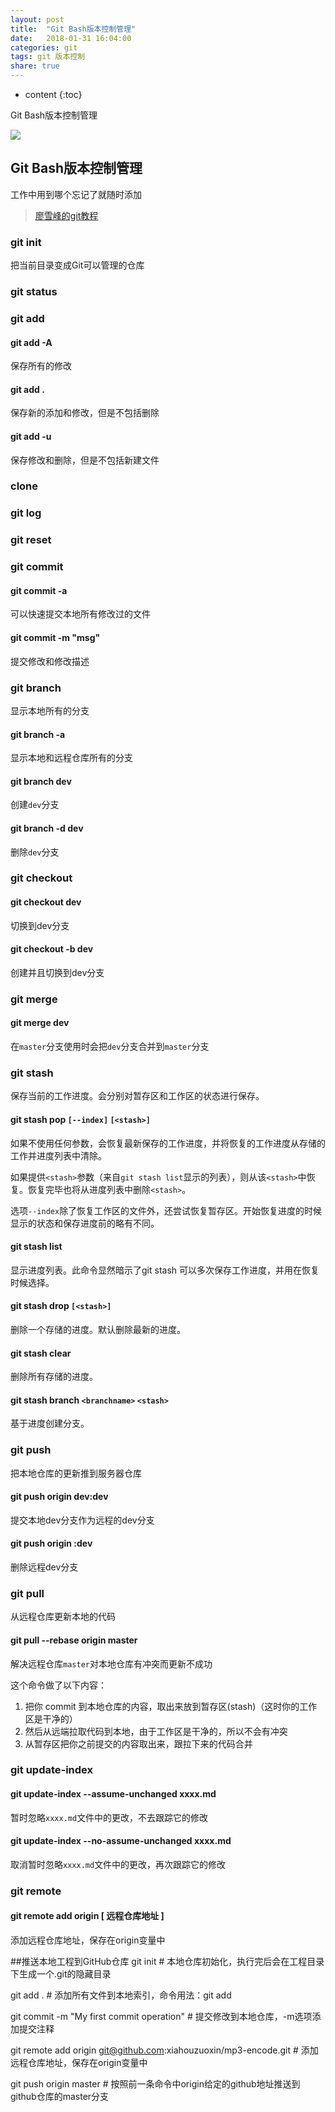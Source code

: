 ```yaml
---
layout: post
title:  "Git Bash版本控制管理"
date:   2018-01-31 16:04:00
categories: git
tags: git 版本控制
share: true
---
```


* content
{:toc}


Git Bash版本控制管理


![](https://git-scm.com/images/logos/1color-darkbg@2x.png)





## Git Bash版本控制管理

工作中用到哪个忘记了就随时添加

> [廖雪峰的git教程](https://www.liaoxuefeng.com/wiki/0013739516305929606dd18361248578c67b8067c8c017b000)

### git init

把当前目录变成Git可以管理的仓库

### git status

### git add

#### git add -A
保存所有的修改 

#### git add . 
保存新的添加和修改，但是不包括删除 

#### git add -u 
保存修改和删除，但是不包括新建文件

### clone

### git log

### git reset

### git commit

   #### git commit -a 
   
 可以快速提交本地所有修改过的文件
 
 #### git commit -m "msg"
  
  提交修改和修改描述

### git branch
  显示本地所有的分支
  
  #### git branch -a 
 显示本地和远程仓库所有的分支
 
 #### git branch dev
 创建`dev`分支
    
 #### git branch -d dev
 删除`dev`分支
 
### git checkout

 #### git checkout dev
 切换到dev分支
 
 #### git checkout -b dev
 创建并且切换到dev分支

### git merge
   #### git merge dev
   在`master`分支使用时会把`dev`分支合并到`master`分支

### git stash

   保存当前的工作进度。会分别对暂存区和工作区的状态进行保存。
   
   #### git stash pop `[--index]` `[<stash>]`
   
   如果不使用任何参数，会恢复最新保存的工作进度，并将恢复的工作进度从存储的工作并进度列表中清除。
   
   如果提供`<stash>`参数（来自`git stash list`显示的列表），则从该`<stash>`中恢复。恢复完毕也将从进度列表中删除`<stash>`。
   
   选项`--index`除了恢复工作区的文件外，还尝试恢复暂存区。开始恢复进度的时候显示的状态和保存进度前的略有不同。
   
   #### git stash list
   
   显示进度列表。此命令显然暗示了git stash 可以多次保存工作进度，并用在恢复时候选择。
   
   #### git stash drop `[<stash>]`
   
   删除一个存储的进度。默认删除最新的进度。
   
   #### git stash clear
   
   删除所有存储的进度。
   
   #### git stash branch `<branchname>` `<stash>`

   基于进度创建分支。


### git push 

把本地仓库的更新推到服务器仓库

  #### git push origin dev:dev
提交本地dev分支作为远程的dev分支

  #### git push origin :dev 
  删除远程dev分支

### git pull

从远程仓库更新本地的代码

 #### git pull --rebase origin master
 
 解决远程仓库`master`对本地仓库有冲突而更新不成功
 
 这个命令做了以下内容： 
 1. 把你 commit 到本地仓库的内容，取出来放到暂存区(stash)（这时你的工作区是干净的） 
 2. 然后从远端拉取代码到本地，由于工作区是干净的，所以不会有冲突 
 3. 从暂存区把你之前提交的内容取出来，跟拉下来的代码合并

### git update-index

   #### git update-index --assume-unchanged xxxx.md
   
   暂时忽略`xxxx.md`文件中的更改，不去跟踪它的修改
   
   #### git update-index --no-assume-unchanged xxxx.md
   
   取消暂时忽略`xxxx.md`文件中的更改，再次跟踪它的修改
   
### git remote

   #### git remote add origin [ 远程仓库地址 ]
  添加远程仓库地址，保存在origin变量中
    
##推送本地工程到GitHub仓库
git init                   # 本地仓库初始化，执行完后会在工程目录下生成一个.git的隐藏目录

git add .               # 添加所有文件到本地索引，命令用法：git add <file>

git commit -m "My first commit operation"   # 提交修改到本地仓库，-m选项添加提交注释

git remote add origin git@github.com:xiahouzuoxin/mp3-encode.git   # 添加远程仓库地址，保存在origin变量中

git push origin master      # 按照前一条命令中origin给定的github地址推送到github仓库的master分支

